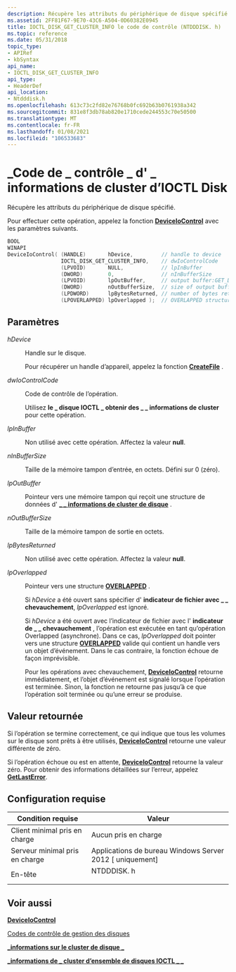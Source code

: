 ```yaml
---
description: Récupère les attributs du périphérique de disque spécifié.
ms.assetid: 2FF81F67-9E70-43C6-A504-0D60382E0945
title: IOCTL_DISK_GET_CLUSTER_INFO le code de contrôle (NTDDDISK. h)
ms.topic: reference
ms.date: 05/31/2018
topic_type:
- APIRef
- kbSyntax
api_name:
- IOCTL_DISK_GET_CLUSTER_INFO
api_type:
- HeaderDef
api_location:
- Ntdddisk.h
ms.openlocfilehash: 613c73c2fd82e76768b0fc692b63b0761938a342
ms.sourcegitcommit: 831e8f3db78ab820e1710cede244553c70e50500
ms.translationtype: MT
ms.contentlocale: fr-FR
ms.lasthandoff: 01/08/2021
ms.locfileid: "106533683"
---
```

# <a name="ioctl_disk_get_cluster_info-control-code"></a>\_Code de \_ contrôle \_ d' \_ informations de cluster d’IOCTL Disk

Récupère les attributs du périphérique de disque spécifié.

Pour effectuer cette opération, appelez la fonction [**DeviceIoControl**](/windows/desktop/api/ioapiset/nf-ioapiset-deviceiocontrol) avec les paramètres suivants.


```C++
BOOL 
WINAPI 
DeviceIoControl( (HANDLE)       hDevice,         // handle to device 
                 IOCTL_DISK_GET_CLUSTER_INFO,    // dwIoControlCode
                 (LPVOID)       NULL,            // lpInBuffer 
                 (DWORD)        0,               // nInBufferSize 
                 (LPVOID)       lpOutBuffer,     // output buffer:GET_DISK_ATTRIBUTES
                 (DWORD)        nOutBufferSize,  // size of output buffer
                 (LPDWORD)      lpBytesReturned, // number of bytes returned
                 (LPOVERLAPPED) lpOverlapped );  // OVERLAPPED structure
```



## <a name="parameters"></a>Paramètres

<dl> <dt>

*hDevice* 
</dt> <dd>

Handle sur le disque.

Pour récupérer un handle d’appareil, appelez la fonction [**CreateFile**](/windows/desktop/api/FileAPI/nf-fileapi-createfilea) .

</dd> <dt>

*dwIoControlCode* 
</dt> <dd>

Code de contrôle de l’opération.

Utilisez **le \_ disque IOCTL \_ obtenir des \_ \_ informations de cluster** pour cette opération.

</dd> <dt>

*lpInBuffer* 
</dt> <dd>

Non utilisé avec cette opération. Affectez la valeur **null**.

</dd> <dt>

*nInBufferSize* 
</dt> <dd>

Taille de la mémoire tampon d’entrée, en octets. Défini sur 0 (zéro).

</dd> <dt>

*lpOutBuffer* 
</dt> <dd>

Pointeur vers une mémoire tampon qui reçoit une structure de données d' [**\_ \_ informations de cluster de disque**](disk-cluster-info.md) .

</dd> <dt>

*nOutBufferSize* 
</dt> <dd>

Taille de la mémoire tampon de sortie en octets.

</dd> <dt>

*lpBytesReturned* 
</dt> <dd>

Non utilisé avec cette opération. Affectez la valeur **null**.

</dd> <dt>

*lpOverlapped* 
</dt> <dd>

Pointeur vers une structure [**OVERLAPPED**](/windows/desktop/api/minwinbase/ns-minwinbase-overlapped) .

Si *hDevice* a été ouvert sans spécifier d' **indicateur de fichier avec \_ \_ chevauchement**, *lpOverlapped* est ignoré.

Si *hDevice* a été ouvert avec l’indicateur de fichier avec l' **indicateur de \_ \_ chevauchement** , l’opération est exécutée en tant qu’opération Overlapped (asynchrone). Dans ce cas, *lpOverlapped* doit pointer vers une structure [**OVERLAPPED**](/windows/desktop/api/minwinbase/ns-minwinbase-overlapped) valide qui contient un handle vers un objet d’événement. Dans le cas contraire, la fonction échoue de façon imprévisible.

Pour les opérations avec chevauchement, [**DeviceIoControl**](/windows/desktop/api/ioapiset/nf-ioapiset-deviceiocontrol) retourne immédiatement, et l’objet d’événement est signalé lorsque l’opération est terminée. Sinon, la fonction ne retourne pas jusqu’à ce que l’opération soit terminée ou qu’une erreur se produise.

</dd> </dl>

## <a name="return-value"></a>Valeur retournée

Si l’opération se termine correctement, ce qui indique que tous les volumes sur le disque sont prêts à être utilisés, [**DeviceIoControl**](/windows/desktop/api/ioapiset/nf-ioapiset-deviceiocontrol) retourne une valeur différente de zéro.

Si l’opération échoue ou est en attente, [**DeviceIoControl**](/windows/desktop/api/ioapiset/nf-ioapiset-deviceiocontrol) retourne la valeur zéro. Pour obtenir des informations détaillées sur l’erreur, appelez [**GetLastError**](/windows/desktop/api/errhandlingapi/nf-errhandlingapi-getlasterror).

## <a name="requirements"></a>Configuration requise



| Condition requise | Valeur |
|-------------------------------------|---------------------------------------------------------------------------------------|
| Client minimal pris en charge<br/> | Aucun pris en charge<br/>                                                             |
| Serveur minimal pris en charge<br/> | Applications de bureau Windows Server 2012 \[ uniquement\]<br/>                                  |
| En-tête<br/>                   | <dl> <dt>NTDDDISK. h</dt> </dl> |



## <a name="see-also"></a>Voir aussi

<dl> <dt>

[**DeviceIoControl**](/windows/desktop/api/ioapiset/nf-ioapiset-deviceiocontrol)
</dt> <dt>

[Codes de contrôle de gestion des disques](disk-management-control-codes.md)
</dt> <dt>

[**\_informations sur le cluster de disque \_**](disk-cluster-info.md)
</dt> <dt>

[**\_informations de \_ cluster d’ensemble de disques IOCTL \_ \_**](ioctl-disk-set-cluster-info.md)
</dt> </dl>

 

